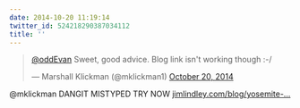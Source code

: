 ```yaml
---
date: 2014-10-20 11:19:14
twitter_id: 524218290387034112
title: ''
---
```


<blockquote class="twitter-tweet"><p lang="en" dir="ltr"><a href="https://twitter.com/oddEvan?ref_src=twsrc%5Etfw">@oddEvan</a> Sweet, good advice. Blog link isn&#39;t working though :-/</p>&mdash; Marshall Klickman (@mklickman1) <a href="https://twitter.com/mklickman1/status/524217977907204098?ref_src=twsrc%5Etfw">October 20, 2014</a></blockquote>
<script async src="https://platform.twitter.com/widgets.js" charset="utf-8"></script>

@mklickman DANGIT MISTYPED TRY NOW [jimlindley.com/blog/yosemite-…](https://jimlindley.com/blog/yosemite-upgrade-homebrew-tips/)
